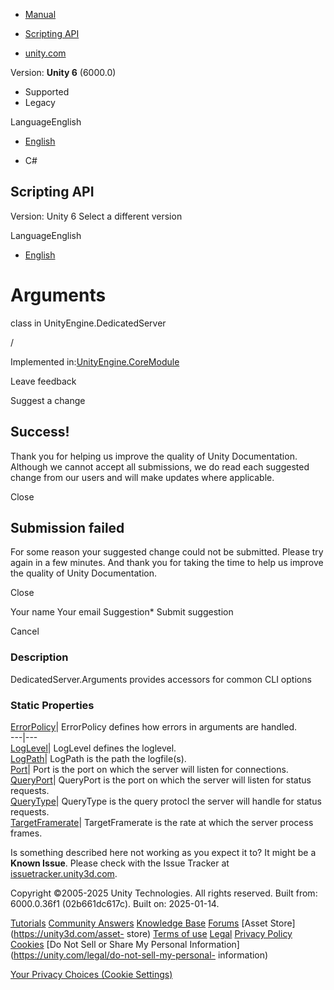 [ ]()

  * [Manual](../Manual/index.html)
  * [Scripting API](../ScriptReference/index.html)

  * [unity.com](https://unity.com/)

Version: **Unity 6** (6000.0)

  * Supported
  * Legacy

LanguageEnglish

  * [English]()

  * C#

[ ](https://docs.unity3d.com)

## Scripting API

Version: Unity 6 Select a different version

LanguageEnglish

  * [English]()

# Arguments

class in UnityEngine.DedicatedServer

/

Implemented in:[UnityEngine.CoreModule](UnityEngine.CoreModule.html)

Leave feedback

Suggest a change

## Success!

Thank you for helping us improve the quality of Unity Documentation. Although
we cannot accept all submissions, we do read each suggested change from our
users and will make updates where applicable.

Close

## Submission failed

For some reason your suggested change could not be submitted. Please <a>try
again</a> in a few minutes. And thank you for taking the time to help us
improve the quality of Unity Documentation.

Close

Your name Your email Suggestion* Submit suggestion

Cancel

[ ]()

### Description

DedicatedServer.Arguments provides accessors for common CLI options

### Static Properties

[ErrorPolicy](DedicatedServer.Arguments.ErrorPolicy.html)| ErrorPolicy defines
how errors in arguments are handled.  
---|---  
[LogLevel](DedicatedServer.Arguments.LogLevel.html)| LogLevel defines the
loglevel.  
[LogPath](DedicatedServer.Arguments.LogPath.html)| LogPath is the path the
logfile(s).  
[Port](DedicatedServer.Arguments.Port.html)| Port is the port on which the
server will listen for connections.  
[QueryPort](DedicatedServer.Arguments.QueryPort.html)| QueryPort is the port
on which the server will listen for status requests.  
[QueryType](DedicatedServer.Arguments.QueryType.html)| QueryType is the query
protocl the server will handle for status requests.  
[TargetFramerate](DedicatedServer.Arguments.TargetFramerate.html)|
TargetFramerate is the rate at which the server process frames.  
  
Is something described here not working as you expect it to? It might be a
**Known Issue**. Please check with the Issue Tracker at
[issuetracker.unity3d.com](https://issuetracker.unity3d.com).

Copyright ©2005-2025 Unity Technologies. All rights reserved. Built from:
6000.0.36f1 (02b661dc617c). Built on: 2025-01-14.

[Tutorials](https://unity3d.com/learn) [Community
Answers](https://answers.unity3d.com) [Knowledge
Base](https://support.unity3d.com/hc/en-us)
[Forums](https://forum.unity3d.com) [Asset Store](https://unity3d.com/asset-
store) [Terms of use](https://docs.unity3d.com/Manual/TermsOfUse.html)
[Legal](https://unity.com/legal) [Privacy
Policy](https://unity.com/legal/privacy-policy)
[Cookies](https://unity.com/legal/cookie-policy) [Do Not Sell or Share My
Personal Information](https://unity.com/legal/do-not-sell-my-personal-
information)

[Your Privacy Choices (Cookie Settings)](javascript:void\(0\);)

